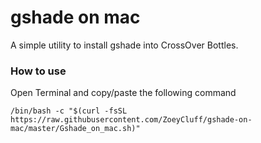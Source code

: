 # gshade on mac

A simple utility to install gshade into CrossOver Bottles.

### How to use

Open Terminal and copy/paste the following command
```
/bin/bash -c "$(curl -fsSL https://raw.githubusercontent.com/ZoeyCluff/gshade-on-mac/master/Gshade_on_mac.sh)"
```
